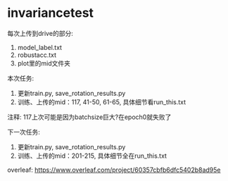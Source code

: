 # invariancetest

每次上传到drive的部分:
1. model_label.txt
2. robustacc.txt
3. plot里的mid文件夹

本次任务:
1. 更新train.py, save_rotation_results.py
2. 训练、上传的mid：117, 41-50, 61-65, 具体细节看run_this.txt

注释: 117上次可能是因为batchsize巨大?在epoch0就失败了

下一次任务:
1. 更新train.py, save_rotation_results.py
2. 训练、上传的mid：201-215, 具体细节全在run_this.txt



overleaf:
https://www.overleaf.com/project/60357cbfb6dfc5402b8ad95e
